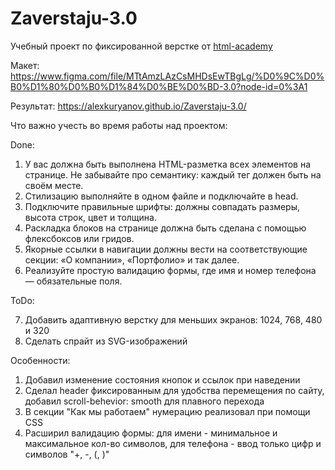# Zaverstaju-3.0

Учебный проект по фиксированной верстке от [html-academy](https://htmlacademy.ru/tracks/marathon-zaverstai)

Макет:
https://www.figma.com/file/MTtAmzLAzCsMHDsEwTBgLg/%D0%9C%D0%B0%D1%80%D0%B0%D1%84%D0%BE%D0%BD-3.0?node-id=0%3A1

Результат:
https://alexkuryanov.github.io/Zaverstaju-3.0/

Что важно учесть во время работы над проектом:

Done:

1. У вас должна быть выполнена HTML-разметка всех элементов на странице. Не забывайте про семантику: каждый тег должен быть на своём месте.
2. Стилизацию выполняйте в одном файле и подключайте в head.
3. Подключите правильные шрифты: должны совпадать размеры, высота строк, цвет и толщина.
4. Раскладка блоков на странице должна быть сделана с помощью флексбоксов или гридов.
5. Якорные ссылки в навигации должны вести на соответствующие секции: «О компании», «Портфолио» и так далее.
6. Реализуйте простую валидацию формы, где имя и номер телефона — обязательные поля.

ToDo:

7. Добавить адаптивную верстку для меньших экранов: 1024, 768, 480 и 320
8. Сделать спрайт из SVG-изображений

Особенности:
1. Добавил изменение состояния кнопок и ссылок при наведении
2. Сделал header фиксированным для удобства перемещения по сайту, добавил scroll-behevior: smooth для плавного перехода
3. В секции "Как мы работаем" нумерацию реализовал при помощи CSS
4. Расширил валидацию формы: для имени - минимальное и максимальное кол-во символов, для телефона - ввод только цифр и символов "+, -, (, )"
